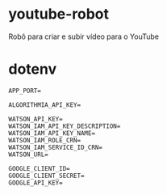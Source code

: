 # youtube-robot

Robô para criar e subir vídeo para o YouTube

# dotenv

```dotenv
APP_PORT=

ALGORITHMIA_API_KEY=

WATSON_API_KEY=
WATSON_IAM_API_KEY_DESCRIPTION=
WATSON_IAM_API_KEY_NAME=
WATSON_IAM_ROLE_CRN=
WATSON_IAM_SERVICE_ID_CRN=
WATSON_URL=

GOOGLE_CLIENT_ID=
GOOGLE_CLIENT_SECRET=
GOOGLE_API_KEY=
```
